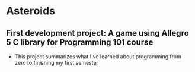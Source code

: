 # Asteroids
## First development project: A game using Allegro 5 C library for Programming 101 course
- This project summarizes what I've learned about programming from zero to finishing my first semester
